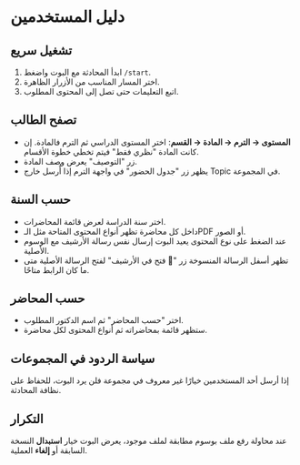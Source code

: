 # دليل المستخدمين

## تشغيل سريع
1. ابدأ المحادثة مع البوت واضغط `/start`.
2. اختر المسار المناسب من الأزرار الظاهرة.
3. اتبع التعليمات حتى تصل إلى المحتوى المطلوب.

## تصفح الطالب
- **المستوى → الترم → المادة → القسم**: اختر المستوى الدراسي ثم الترم فالمادة. إن كانت المادة "نظري فقط" فيتم تخطي خطوة الأقسام.
- زر "التوصيف" يعرض وصف المادة.
- يظهر زر "جدول الحضور" في واجهة الترم إذا أُرسل خارج Topic في المجموعة.

## حسب السنة
- اختر سنة الدراسة لعرض قائمة المحاضرات.
- داخل كل محاضرة تظهر أنواع المحتوى المتاحة مثل الـPDF أو الصور.
- عند الضغط على نوع المحتوى يعيد البوت إرسال نفس رسالة الأرشيف مع الوسوم الأصلية.
- تظهر أسفل الرسالة المنسوخة زر "🔗 فتح في الأرشيف" لفتح الرسالة الأصلية متى ما كان الرابط متاحًا.

## حسب المحاضر
- اختر "حسب المحاضر" ثم اسم الدكتور المطلوب.
- ستظهر قائمة بمحاضراته ثم أنواع المحتوى لكل محاضرة.

## سياسة الردود في المجموعات
إذا أرسل أحد المستخدمين خيارًا غير معروف في مجموعة فلن يرد البوت، للحفاظ على نظافة المحادثة.

## التكرار
عند محاولة رفع ملف بوسوم مطابقة لملف موجود، يعرض البوت خيار **استبدال** النسخة السابقة أو **إلغاء** العملية.
